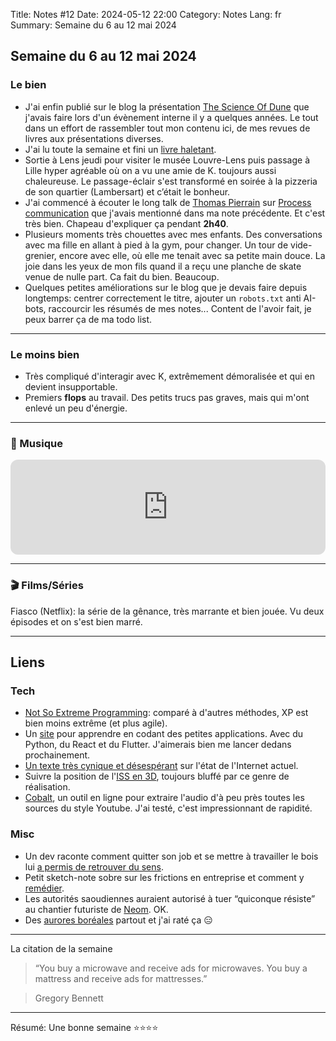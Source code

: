 Title: Notes #12
Date: 2024-05-12 22:00
Category: Notes
Lang: fr
Summary: Semaine du 6 au 12 mai 2024

## Semaine du 6 au 12 mai 2024

### Le bien

* J'ai enfin publié sur le blog la présentation [The Science Of Dune]({filename}/articles/science-of-dune.md) que j'avais faire lors d'un évènement interne il y a quelques années. Le tout dans un effort de rassembler tout mon contenu ici, de mes revues de livres aux présentations diverses.
* J'ai lu toute la semaine et fini un [livre haletant]({filename}/books/citadel.md).
* Sortie à Lens jeudi pour visiter le musée Louvre-Lens puis passage à Lille hyper agréable où on a vu une amie de K. toujours aussi chaleureuse. Le passage-éclair s'est transformé en soirée à la pizzeria de son quartier (Lambersart) et c’était le bonheur.
* J'ai commencé à écouter le long talk de [Thomas Pierrain](https://twitter.com/tpierrain) sur [Process communication](https://youtu.be/9vA2NciX1QQ?si=z3MzX9UMFQd9jnXm) que j'avais mentionné dans ma note précédente. Et c'est très bien. Chapeau d'expliquer ça pendant **2h40**.
* Plusieurs moments très chouettes avec mes enfants. Des conversations avec ma fille en allant à pied à la gym, pour changer. Un tour de vide-grenier, encore avec elle, où elle me tenait avec sa petite main douce. La joie dans les yeux de mon fils quand il a reçu une planche de skate venue de nulle part. Ca fait du bien. Beaucoup.
* Quelques petites améliorations sur le blog que je devais faire depuis longtemps: centrer correctement le titre, ajouter un `robots.txt` anti AI-bots, raccourcir les résumés de mes notes... Content de l'avoir fait, je peux barrer ça de ma todo list.

---

### Le moins bien

* Très compliqué d'interagir avec K, extrêmement démoralisée et qui en devient insupportable.
* Premiers **flops** au travail. Des petits trucs pas graves, mais qui m'ont enlevé un peu d'énergie.

---

### 🎵 Musique

<iframe style="border-radius:12px" src="https://open.spotify.com/embed/track/2cdea1Ln0spupaMokrqXaY?utm_source=generator" width="100%" height="152" frameBorder="0" allowfullscreen="" allow="autoplay; clipboard-write; encrypted-media; fullscreen; picture-in-picture" loading="lazy"></iframe>

---

### 🎬 Films/Séries

Fiasco (Netflix): la série de la gênance, très marrante et bien jouée.
Vu deux épisodes et on s'est bien marré.

---

## Liens

### Tech

* [Not So Extreme Programming](https://www.youtube.com/watch?v=dqABaoybMM8): comparé à d'autres méthodes, XP est bien moins extrême (et plus agile).
* Un [site](https://projectlearn.io/) pour apprendre en codant des petites applications. Avec du Python, du React et du Flutter. J'aimerais bien me lancer dedans prochainement.
* [Un texte très cynique et désespérant](https://www.takahe.org.nz/heat-death-of-the-internet/) sur l'état de l'Internet actuel.
* Suivre la position de l'[ISS en 3D](https://iss.matteason.co.uk/), toujours bluffé par ce genre de réalisation.
* [Cobalt](https://cobalt.tools/), un outil en ligne pour extraire l'audio d'à peu près toutes les sources du style Youtube. J'ai testé, c'est impressionnant de rapidité.

### Misc

* Un dev raconte comment quitter son job et se mettre à travailler le bois lui [a permis de retrouver du sens](https://alinpanaitiu.com/blog/woodworking-escape-from-software-absurdity/).
* Petit sketch-note sobre sur les frictions en entreprise et comment y [remédier](https://bloculus.com/9-solutions-entreprise/).
* Les autorités saoudiennes auraient autorisé à tuer “quiconque résiste” au chantier futuriste de [Neom](https://www.courrierinternational.com/article/arabie-saoudite-les-autorites-saoudiennes-auraient-autorise-a-tuer-quiconque-resiste-au-chantier-futuriste-de-neom). OK.
* Des [aurores boréales](https://www.lemonde.fr/sciences/article/2024/05/11/de-rares-aurores-boreales-observees-en-france-apres-une-tempete-solaire-exceptionnelle_6232620_1650684.html) partout et j'ai raté ça 😑

---

La citation de la semaine

> “You buy a microwave and receive ads for microwaves. You buy a mattress and receive ads for mattresses.”

> Gregory Bennett

---

Résumé: Une bonne semaine ⭐⭐⭐⭐

